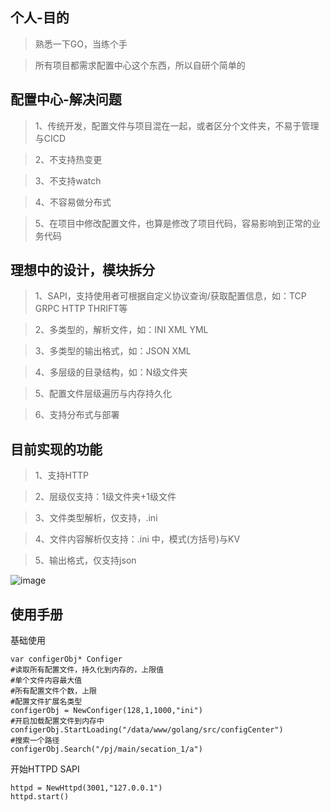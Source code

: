 个人-目的
----------
>熟悉一下GO，当练个手

>所有项目都需求配置中心这个东西，所以自研个简单的

配置中心-解决问题
-------
>1、传统开发，配置文件与项目混在一起，或者区分个文件夹，不易于管理与CICD

>2、不支持热变更

>3、不支持watch

>4、不容易做分布式

>5、在项目中修改配置文件，也算是修改了项目代码，容易影响到正常的业务代码

理想中的设计，模块拆分
-----------------
>1、SAPI，支持使用者可根据自定义协议查询/获取配置信息，如：TCP GRPC HTTP THRIFT等

>2、多类型的，解析文件，如：INI XML YML

>3、多类型的输出格式，如：JSON XML

>4、多层级的目录结构，如：N级文件夹

>5、配置文件层级遍历与内存持久化

>6、支持分布式与部署


目前实现的功能
--------
>1、支持HTTP

>2、层级仅支持：1级文件夹+1级文件

>3、文件类型解析，仅支持，.ini

>4、文件内容解析仅支持：.ini 中，模式(方括号)与KV

>5、输出格式，仅支持json


![image](https://www.processon.com/view/link/5f35257307912920b49aa2d1)

使用手册
--------
基础使用
```
var configerObj* Configer
#读取所有配置文件，持久化到内存的，上限值
#单个文件内容最大值
#所有配置文件个数，上限
#配置文件扩展名类型
configerObj = NewConfiger(128,1,1000,"ini")
#开启加载配置文件到内存中
configerObj.StartLoading("/data/www/golang/src/configCenter")
#搜索一个路径
configerObj.Search("/pj/main/secation_1/a")
```

开始HTTPD  SAPI
```
httpd = NewHttpd(3001,"127.0.0.1")
httpd.start()
```
